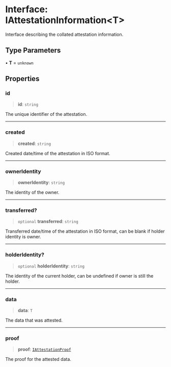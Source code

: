# Interface: IAttestationInformation\<T\>

Interface describing the collated attestation information.

## Type Parameters

• **T** = `unknown`

## Properties

### id

> **id**: `string`

The unique identifier of the attestation.

***

### created

> **created**: `string`

Created date/time of the attestation in ISO format.

***

### ownerIdentity

> **ownerIdentity**: `string`

The identity of the owner.

***

### transferred?

> `optional` **transferred**: `string`

Transferred date/time of the attestation in ISO format, can be blank if holder identity is owner.

***

### holderIdentity?

> `optional` **holderIdentity**: `string`

The identity of the current holder, can be undefined if owner is still the holder.

***

### data

> **data**: `T`

The data that was attested.

***

### proof

> **proof**: [`IAttestationProof`](IAttestationProof.md)

The proof for the attested data.
